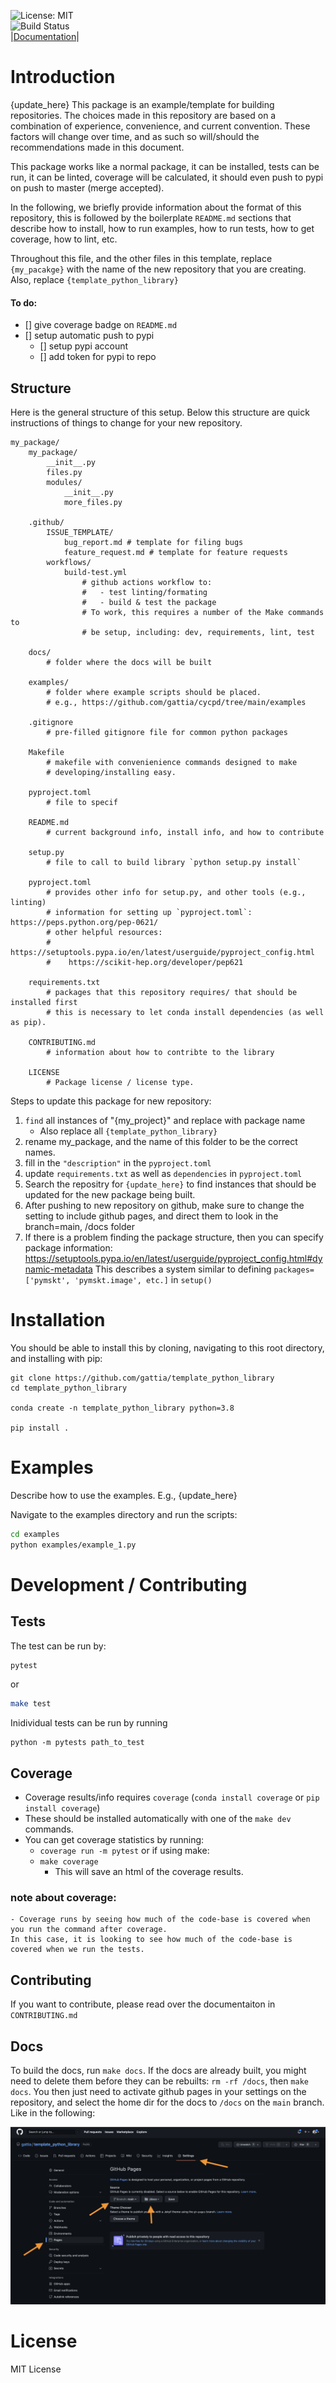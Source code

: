 ![License: MIT](https://img.shields.io/badge/License-MIT-blue.svg)<br>
![Build Status](https://github.com/gattia/cycpd/actions/workflows/build-test.yml/badge.svg?branch=main)<br>
|[Documentation](http://anthonygattiphd.com/template_python_library/)|



# Introduction
{update_here}
This package is an example/template for building repositories. The choices made
in this repository are based on a combination of experience, convenience, and current
convention. These factors will change over time, and as such so will/should the 
recommendations made in this document. 

This package works like a normal package, it can be installed, tests can be run,
it can be linted, coverage will be calculated, it should even push to pypi on push
to master (merge accepted). 

In the following, we briefly provide information about the format of this repository, 
this is followed by the boilerplate `README.md` sections that describe how to install,
how to run examples, how to run tests, how to get coverage, how to lint, etc. 

Throughout this file, and the other files in this template, replace `{my_pacakge}`
with the name of the new repository that you are creating. Also, replace 
`{template_python_library}`

#### To do:
- [] give coverage badge on `README.md`
- [] setup automatic push to pypi
    - [] setup pypi account
    - [] add token for pypi to repo

## Structure 
Here is the general structure of this setup. Below this structure are quick instructions of 
things to change for your new repository. 
```
my_package/
    my_package/ 
        __init__.py
        files.py
        modules/
            __init__.py
            more_files.py
    
    .github/
        ISSUE_TEMPLATE/
            bug_report.md # template for filing bugs
            feature_request.md # template for feature requests
        workflows/
            build-test.yml 
                # github actions workflow to:
                #   - test linting/formating
                #   - build & test the package
                # To work, this requires a number of the Make commands to 
                # be setup, including: dev, requirements, lint, test
    
    docs/
        # folder where the docs will be built
    
    examples/ 
        # folder where example scripts should be placed. 
        # e.g., https://github.com/gattia/cycpd/tree/main/examples
    
    .gitignore
        # pre-filled gitignore file for common python packages
    
    Makefile
        # makefile with convenienience commands designed to make 
        # developing/installing easy. 
    
    pyproject.toml
        # file to specif

    README.md 
        # current background info, install info, and how to contribute

    setup.py 
        # file to call to build library `python setup.py install`

    pyproject.toml 
        # provides other info for setup.py, and other tools (e.g., linting)
        # information for setting up `pyproject.toml`: https://peps.python.org/pep-0621/
        # other helpful resources: 
        #    https://setuptools.pypa.io/en/latest/userguide/pyproject_config.html
        #    https://scikit-hep.org/developer/pep621
    
    requirements.txt
        # packages that this repository requires/ that should be installed first 
        # this is necessary to let conda install dependencies (as well as pip). 

    CONTRIBUTING.md 
        # information about how to contribte to the library
    
    LICENSE
        # Package license / license type. 
```

Steps to update this package for new repository: 
1. `find` all instances of "{my_project}" and replace with package name
    - Also replace all `{template_python_library}`
2. rename my_package, and the name of this folder to be the correct names. 
3. fill in the `"description"` in the `pyproject.toml`
4. update `requirements.txt` as well as `dependencies` in `pyproject.toml`
5. Search the repositry for `{update_here}` to find instances that should be updated for 
    the new package being built. 
6. After pushing to new repository on github, make sure to change the setting to include
    github pages, and direct them to look in the branch=main, /docs folder 
7. If there is a problem finding the package structure, then you can specify package information: 
    https://setuptools.pypa.io/en/latest/userguide/pyproject_config.html#dynamic-metadata
    This describes a system similar to defining `packages=['pymskt', 'pymskt.image', etc.]` in `setup()`

# Installation

You should be able to install this by cloning, navigating to this root directory, and installing with pip:

```
git clone https://github.com/gattia/template_python_library
cd template_python_library

conda create -n template_python_library python=3.8

pip install .
```

# Examples

Describe how to use the examples. E.g., {update_here}

Navigate to the examples directory and run the scripts: 
```bash
cd examples
python examples/example_1.py
```

# Development / Contributing

## Tests
The test can be run by: 

```bash
pytest
```

or 
```bash
make test
```

Inidividual tests can be run by running 

```
python -m pytests path_to_test
```

## Coverage
- Coverage results/info requires `coverage` (`conda install coverage` or `pip install coverage`)
- These should be installed automatically with one of the  `make dev` commands.
- You can get coverage statistics by running: 
    - `coverage run -m pytest`
    or if using make: 
    - `make coverage`
        - This will save an html of the coverage results. 

### note about coverage:
    - Coverage runs by seeing how much of the code-base is covered when you run the command after coverage. 
    In this case, it is looking to see how much of the code-base is covered when we run the tests. 

## Contributing
If you want to contribute, please read over the documentaiton in `CONTRIBUTING.md`

## Docs
To build the docs, run `make docs`. If the docs are already built, you might need to delete
them before they can be rebuilts: `rm -rf /docs`, then `make docs`. You then just need to 
activate github pages in your settings on the repository, and select the home dir for the 
docs to `/docs` on the `main` branch. Like in the following:

![Setup Docs on Github Pages](media/setting_up_docs_automatically.png)


# License
MIT License